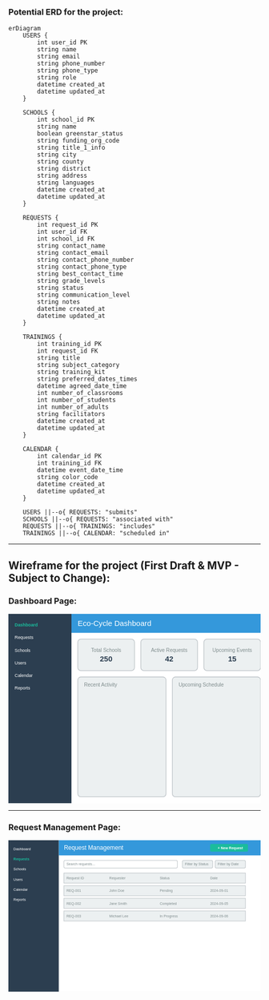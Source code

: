 ### Potential ERD for the project:

```mermaid
erDiagram
    USERS {
        int user_id PK
        string name
        string email
        string phone_number
        string phone_type
        string role
        datetime created_at
        datetime updated_at
    }
    
    SCHOOLS {
        int school_id PK
        string name
        boolean greenstar_status
        string funding_org_code
        string title_1_info
        string city
        string county
        string district
        string address
        string languages
        datetime created_at
        datetime updated_at
    }
    
    REQUESTS {
        int request_id PK
        int user_id FK
        int school_id FK
        string contact_name
        string contact_email
        string contact_phone_number
        string contact_phone_type
        string best_contact_time
        string grade_levels
        string status
        string communication_level
        string notes
        datetime created_at
        datetime updated_at
    }
    
    TRAININGS {
        int training_id PK
        int request_id FK
        string title
        string subject_category
        string training_kit
        string preferred_dates_times
        datetime agreed_date_time
        int number_of_classrooms
        int number_of_students
        int number_of_adults
        string facilitators
        datetime created_at
        datetime updated_at
    }

    CALENDAR {
        int calendar_id PK
        int training_id FK
        datetime event_date_time
        string color_code
        datetime created_at
        datetime updated_at
    }

    USERS ||--o{ REQUESTS: "submits"
    SCHOOLS ||--o{ REQUESTS: "associated with"
    REQUESTS ||--o{ TRAININGS: "includes"
    TRAININGS ||--o{ CALENDAR: "scheduled in"

```

<hr> 

## Wireframe for the project (First Draft & MVP - Subject to Change):

### Dashboard Page:
<svg xmlns="http://www.w3.org/2000/svg" viewBox="0 0 800 600">
  <style>
    .background { fill: #f0f0f0; }
    .sidebar { fill: #2c3e50; }
    .main-content { fill: #ffffff; }
    .header { fill: #3498db; }
    .card { fill: #ecf0f1; stroke: #bdc3c7; stroke-width: 2; }
    .text { font-family: Arial, sans-serif; }
    .title { font-size: 20px; fill: #2c3e50; }
    .subtitle { font-size: 16px; fill: #7f8c8d; }
    .nav-item { font-size: 14px; fill: #ffffff; cursor: pointer; } /* Normal state */
    .nav-item:hover { fill: #3498db; } /* Hover state */
    .nav-item.selected { fill: #1abc9c; font-weight: bold; } /* Selected state */
    .metric { font-size: 24px; fill: #2c3e50; font-weight: bold; }
  </style>

  <!-- Background -->
  <rect width="800" height="600" class="background" />

  <!-- Sidebar -->
  <rect width="200" height="600" class="sidebar" />

  <!-- Navigation Items -->
  <g id="nav-items">
    <text x="20" y="40" class="text nav-item selected">Dashboard</text>
    <text x="20" y="80" class="text nav-item">Requests</text>
    <text x="20" y="120" class="text nav-item">Schools</text>
    <text x="20" y="160" class="text nav-item">Users</text>
    <text x="20" y="200" class="text nav-item">Calendar</text>
    <text x="20" y="240" class="text nav-item">Reports</text>
  </g>

  <!-- Main Content Area -->
  <rect x="200" y="0" width="600" height="600" class="main-content" />

  <!-- Header -->
  <rect x="200" y="0" width="600" height="60" class="header" />
  <text x="220" y="38" class="text title">Eco-Cycle Dashboard</text>

  <!-- Metric Cards -->
  <rect x="220" y="80" width="180" height="100" rx="10" class="card" />
  <text x="310" y="120" class="text subtitle" text-anchor="middle">Total Schools</text>
  <text x="310" y="150" class="text metric" text-anchor="middle">250</text>

  <rect x="420" y="80" width="180" height="100" rx="10" class="card" />
  <text x="510" y="120" class="text subtitle" text-anchor="middle">Active Requests</text>
  <text x="510" y="150" class="text metric" text-anchor="middle">42</text>

  <rect x="620" y="80" width="180" height="100" rx="10" class="card" />
  <text x="710" y="120" class="text subtitle" text-anchor="middle">Upcoming Events</text>
  <text x="710" y="150" class="text metric" text-anchor="middle">15</text>

  <!-- Recent Activity Section -->
  <rect x="220" y="200" width="280" height="380" rx="10" class="card" />
  <text x="240" y="230" class="text subtitle">Recent Activity</text>

  <!-- Calendar Section -->
  <rect x="520" y="200" width="280" height="380" rx="10" class="card" />
  <text x="540" y="230" class="text subtitle">Upcoming Schedule</text>
</svg>

<hr>

### Request Management Page:

<svg xmlns="http://www.w3.org/2000/svg" viewBox="0 0 1000 600">
  <style>
    .background { fill: #f0f0f0; }
    .sidebar { fill: #2c3e50; }
    .header { fill: #3498db; }
    .button { fill: #1abc9c; cursor: pointer; }
    .button:hover { fill: #16a085; }
    .text { font-family: Arial, sans-serif; }
    .title { font-size: 24px; fill: #ffffff; }
    .nav-item { font-size: 14px; fill: #ffffff; cursor: pointer; }
    .nav-item:hover { fill: #3498db; }
    .nav-item.selected { fill: #1abc9c; font-weight: bold; }
    .search-box { fill: #ffffff; stroke: #bdc3c7; stroke-width: 2; }
    .filter { fill: #ecf0f1; stroke: #bdc3c7; stroke-width: 2; }
    .request-list { fill: #ecf0f1; stroke: #bdc3c7; stroke-width: 2; }
    .filter-button { font-size: 14px; fill: #7f8c8d; cursor: pointer; }
    .filter-button:hover { fill: #3498db; }
    .add-button-text { font-size: 14px; fill: #ffffff; font-weight: bold; }
    .search-text { font-size: 14px; fill: #7f8c8d; }
  </style>

  <!-- Background -->
  <rect width="1000" height="600" class="background" />

  <!-- Sidebar -->
  <rect width="200" height="600" class="sidebar" />
  <g style="isolation: isolate;">
    <text x="20" y="40" class="text nav-item">Dashboard</text>
    <text x="20" y="80" class="text nav-item selected">Requests</text>
    <text x="20" y="120" class="text nav-item">Schools</text>
    <text x="20" y="160" class="text nav-item">Users</text>
    <text x="20" y="200" class="text nav-item">Calendar</text>
    <text x="20" y="240" class="text nav-item">Reports</text>
  </g>

  <!-- Main Content Area -->
  <rect x="200" y="0" width="800" height="600" class="main-content" />

  <!-- Header with Title and Add Button -->
  <rect x="200" y="0" width="800" height="60" class="header" />
  <text x="220" y="38" class="text title">Request Management</text>

  <!-- Add New Request Button -->
  <rect x="800" y="15" width="150" height="30" rx="5" class="button" />
  <text x="830" y="35" class="text add-button-text">+ New Request</text>

  <!-- Search Bar -->
  <rect x="220" y="80" width="450" height="30" rx="5" class="search-box" />
  <text x="230" y="100" class="text search-text">Search requests...</text>

  <!-- Filter Section -->
  <rect x="690" y="80" width="120" height="30" rx="5" class="filter" />
  <text x="700" y="100" class="text filter-button">Filter by Status</text>
  <rect x="820" y="80" width="120" height="30" rx="5" class="filter" />
  <text x="830" y="100" class="text filter-button">Filter by Date</text>

  <!-- Request List Header -->
  <rect x="220" y="130" width="720" height="40" class="request-list" />
  <text x="230" y="155" class="text search-text">Request ID</text>
  <text x="400" y="155" class="text search-text">Requester</text>
  <text x="600" y="155" class="text search-text">Status</text>
  <text x="800" y="155" class="text search-text">Date</text>

  <!-- Request List Items (example of 3 items) -->
  <rect x="220" y="180" width="720" height="40" class="request-list" />
  <text x="230" y="205" class="text search-text">REQ-001</text>
  <text x="400" y="205" class="text search-text">John Doe</text>
  <text x="600" y="205" class="text search-text">Pending</text>
  <text x="800" y="205" class="text search-text">2024-09-01</text>

  <rect x="220" y="230" width="720" height="40" class="request-list" />
  <text x="230" y="255" class="text search-text">REQ-002</text>
  <text x="400" y="255" class="text search-text">Jane Smith</text>
  <text x="600" y="255" class="text search-text">Completed</text>
  <text x="800" y="255" class="text search-text">2024-09-05</text>

  <rect x="220" y="280" width="720" height="40" class="request-list" />
  <text x="230" y="305" class="text search-text">REQ-003</text>
  <text x="400" y="305" class="text search-text">Michael Lee</text>
  <text x="600" y="305" class="text search-text">In Progress</text>
  <text x="800" y="305" class="text search-text">2024-09-06</text>
</svg>
